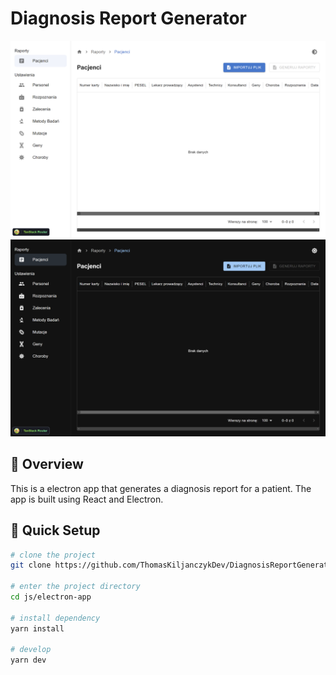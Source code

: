 # Diagnosis Report Generator

![Main Screen Light](docs/images/main-screen-1-light.png 'Main Screen Light')
![Main Screen Dark](docs/images/main-screen-1-dark.png 'Main Screen Dark')

## 👀 Overview

This is a electron app that generates a diagnosis report for a patient.
The app is built using React and Electron.

## 🛫 Quick Setup

```sh
# clone the project
git clone https://github.com/ThomasKiljanczykDev/DiagnosisReportGenerator

# enter the project directory
cd js/electron-app

# install dependency
yarn install

# develop
yarn dev
```
